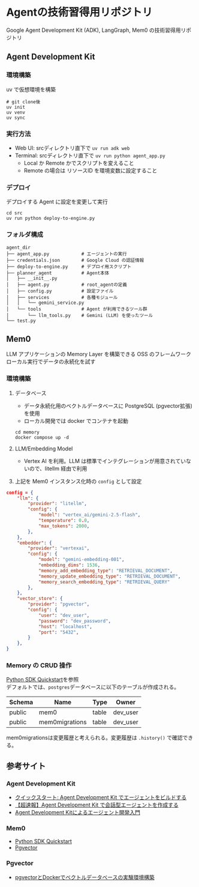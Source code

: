 # Agentの技術習得用リポジトリ
Google Agent Development Kit (ADK), LangGraph, Mem0 の技術習得用リポジトリ

## Agent Development Kit
### 環境構築
uv で仮想環境を構築
```
# git clone後
uv init
uv venv
uv sync
```

### 実行方法
- Web UI: srcディレクトリ直下で `uv run adk web`   
- Terminal: srcディレクトリ直下で `uv run python agent_app.py`   
    - Local か Remote かでスクリプトを変えること
    - Remote の場合は リソースID を環境変数に設定すること

### デプロイ
デプロイする Agent に設定を変更して実行
```
cd src
uv run python deploy-to-engine.py 
```

### フォルダ構成
```
agent_dir
├── agent_app.py            # エージェントの実行
├── credentials.json        # Google Cloud の認証情報
├── deploy-to-engine.py     # デプロイ用スクリプト
├── planner_agent           # Agent本体
│   ├── __init__.py
│   ├── agent.py            # root_agentの定義
│   ├── config.py           # 設定ファイル
│   ├── services            # 各種モジュール
│   │   └── gemini_service.py
│   └── tools               # Agent が利用できるツール群
│       └── llm_tools.py    # Gemini (LLM) を使ったツール
└── test.py
```

## Mem0
LLM アプリケーションの Memory Layer を構築できる OSS のフレームワーク  
ローカル実行でデータの永続化を試す  

### 環境構築
1. データベース
    - データ永続化用のベクトルデータベースに PostgreSQL (pgvector拡張) を使用  
    - ローカル開発では docker でコンテナを起動
    ```
    cd memory
    docker compose up -d
    ```

2. LLM/Embedding Model
    - Vertex AI を利用。LLM は標準でインテグレーションが用意されていないので、litellm 経由で利用

3. 上記を Mem0 インスタンス化時の `config` として設定
```json
config = {
    "llm": {
        "provider": "litellm",
        "config": {
            "model": "vertex_ai/gemini-2.5-flash",
            "temperature": 0.0,
            "max_tokens": 2000,
        },
    },
    "embedder": {
        "provider": "vertexai",
        "config": {
            "model": "gemini-embedding-001",
            "embedding_dims": 1536,
            "memory_add_embedding_type": "RETRIEVAL_DOCUMENT",
            "memory_update_embedding_type": "RETRIEVAL_DOCUMENT",
            "memory_search_embedding_type": "RETRIEVAL_QUERY"
        },
    },
    "vector_store": {
        "provider": "pgvector",
        "config": {
            "user": "dev_user",
            "password": "dev_password",
            "host": "localhost",
            "port": "5432",
        }
    },
}
```

### Memory の CRUD 操作
[Python SDK Quickstart](https://docs.mem0.ai/open-source/python-quickstart#advanced)を参照  
デフォルトでは、`postgres`データベースに以下のテーブルが作成される。

| Schema | Name           | Type  | Owner    |
|--------|----------------|-------|----------|
| public | mem0           | table | dev_user |
| public | mem0migrations | table | dev_user |

mem0migrationsは変更履歴と考えられる。変更履歴は `.history()` で確認できる。


## 参考サイト
### Agent Development Kit
- [クイックスタート: Agent Development Kit でエージェントをビルドする](https://cloud.google.com/vertex-ai/generative-ai/docs/agent-development-kit/quickstart?hl=ja)
- [【超速報】Agent Development Kit で会話型エージェントを作成する](https://zenn.dev/google_cloud_jp/articles/1b1cbd5318bdfe)
- [Agent Development Kitによるエージェント開発入門](https://speakerdeck.com/enakai00/agent-development-kit-niyoruezientokai-fa-ru-men) 

### Mem0
- [Python SDK Quickstart](https://docs.mem0.ai/open-source/python-quickstart#advanced)
- [Pgvector](https://docs.mem0.ai/components/vectordbs/dbs/pgvector)

### Pgvector
- [pgvectorとDockerでベクトルデータベースの実験環境構築](https://takumi-oda.com/blog/2025/04/27/post-4500/)
